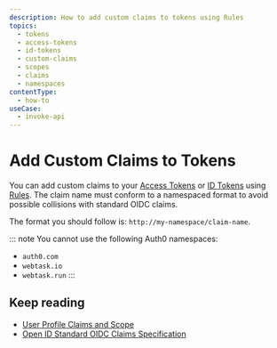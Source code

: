 ```yaml
---
description: How to add custom claims to tokens using Rules
topics:
  - tokens
  - access-tokens
  - id-tokens
  - custom-claims
  - scopes
  - claims
  - namespaces
contentType:
  - how-to
useCase:
  - invoke-api
---
```


# Add Custom Claims to Tokens

You can add custom claims to your [Access Tokens](/tokens/overview-access-tokens) or [ID Tokens](/tokens/id-token) using [Rules](/rules). The claim name must conform to a namespaced format to avoid possible collisions with standard OIDC claims. 

The format you should follow is:  `http://my-namespace/claim-name`.

::: note
You cannot use the following Auth0 namespaces: 
* `auth0.com`
* `webtask.io`
* `webtask.run` 
:::

## Keep reading

* [User Profile Claims and Scope](/api-auth/tutorials/adoption/scope-custom-claims#custom-claims)
* [Open ID Standard OIDC Claims Specification](https://openid.net/specs/openid-connect-core-1_0.html#StandardClaims)

